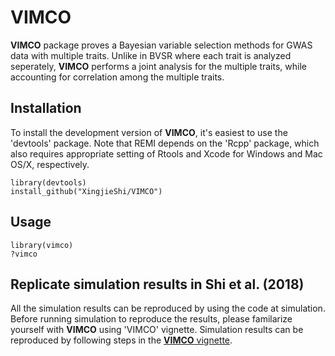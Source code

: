 # VIMCO

**VIMCO** package proves a Bayesian variable selection methods for GWAS data with multiple traits. Unlike in BVSR where each trait is analyzed seperately, **VIMCO** performs a joint analysis for the multiple traits, while accounting for correlation among the multiple traits.
 
## Installation
To install the development version of **VIMCO**, it's easiest to use the 'devtools' package. Note that REMI depends on the 'Rcpp' package, which also requires appropriate setting of Rtools and Xcode for Windows and Mac OS/X, respectively.

```{r, fig.show='hold', eval=FALSE}
library(devtools)
install_github("XingjieShi/VIMCO")
```
## Usage

```{r, fig.show='hold', eval=FALSE}
library(vimco)
?vimco
```
## Replicate simulation results in Shi et al. (2018)
All the simulation results can be reproduced by using the code at simulation. 
Before running simulation to reproduce the results, please familarize yourself with **VIMCO** using 'VIMCO' vignette. 
Simulation results can be reproduced by following steps in the [**VIMCO** vignette]().
